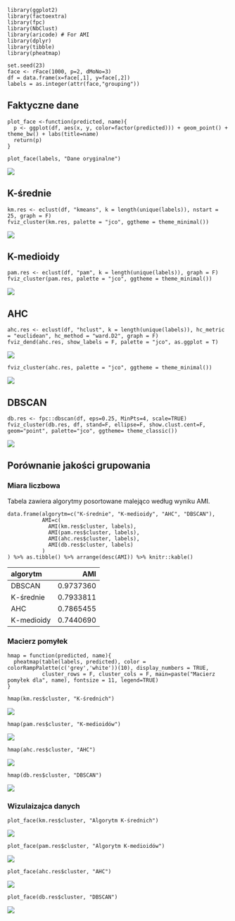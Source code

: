     library(ggplot2)
    library(factoextra)
    library(fpc)
    library(NbClust)
    library(aricode) # For AMI
    library(dplyr)
    library(tibble)
    library(pheatmap)

    set.seed(23)
    face <- rFace(1000, p=2, dMoNo=3)
    df = data.frame(x=face[,1], y=face[,2])
    labels = as.integer(attr(face,"grouping"))

Faktyczne dane
--------------

    plot_face <-function(predicted, name){
      p <- ggplot(df, aes(x, y, color=factor(predicted))) + geom_point() + theme_bw() + labs(title=name)
      return(p)
    }

    plot_face(labels, "Dane oryginalne")

![](ex4_files/figure-markdown_strict/goldstandard-1.png)

K-średnie
---------

    km.res <- eclust(df, "kmeans", k = length(unique(labels)), nstart = 25, graph = F)
    fviz_cluster(km.res, palette = "jco", ggtheme = theme_minimal())

![](ex4_files/figure-markdown_strict/kmeans-1.png)

K-medioidy
----------

    pam.res <- eclust(df, "pam", k = length(unique(labels)), graph = F)
    fviz_cluster(pam.res, palette = "jco", ggtheme = theme_minimal())

![](ex4_files/figure-markdown_strict/kmedioids-1.png)

AHC
---

    ahc.res <- eclust(df, "hclust", k = length(unique(labels)), hc_metric = "euclidean", hc_method = "ward.D2", graph = F)
    fviz_dend(ahc.res, show_labels = F, palette = "jco", as.ggplot = T)

![](ex4_files/figure-markdown_strict/ahc-1.png)

    fviz_cluster(ahc.res, palette = "jco", ggtheme = theme_minimal())

![](ex4_files/figure-markdown_strict/ahc-2.png)

DBSCAN
------

    db.res <- fpc::dbscan(df, eps=0.25, MinPts=4, scale=TRUE)
    fviz_cluster(db.res, df, stand=F, ellipse=F, show.clust.cent=F, geom="point", palette="jco", ggtheme= theme_classic())

![](ex4_files/figure-markdown_strict/dbscan-1.png)

Porównanie jakości grupowania
-----------------------------

### Miara liczbowa

Tabela zawiera algorytmy posortowane malejąco według wyniku AMI.

    data.frame(algorytm=c("K-średnie", "K-medioidy", "AHC", "DBSCAN"),
               AMI=c(
                 AMI(km.res$cluster, labels),
                 AMI(pam.res$cluster, labels),
                 AMI(ahc.res$cluster, labels),
                 AMI(db.res$cluster, labels)
               )
    ) %>% as.tibble() %>% arrange(desc(AMI)) %>% knitr::kable()

<table>
<thead>
<tr class="header">
<th style="text-align: left;">algorytm</th>
<th style="text-align: right;">AMI</th>
</tr>
</thead>
<tbody>
<tr class="odd">
<td style="text-align: left;">DBSCAN</td>
<td style="text-align: right;">0.9737360</td>
</tr>
<tr class="even">
<td style="text-align: left;">K-średnie</td>
<td style="text-align: right;">0.7933811</td>
</tr>
<tr class="odd">
<td style="text-align: left;">AHC</td>
<td style="text-align: right;">0.7865455</td>
</tr>
<tr class="even">
<td style="text-align: left;">K-medioidy</td>
<td style="text-align: right;">0.7440690</td>
</tr>
</tbody>
</table>

### Macierz pomyłek

    hmap = function(predicted, name){
      pheatmap(table(labels, predicted), color = colorRampPalette(c('grey','white'))(10), display_numbers = TRUE,
               cluster_rows = F, cluster_cols = F, main=paste("Macierz pomyłek dla", name), fontsize = 11, legend=TRUE)
    }

    hmap(km.res$cluster, "K-średnich")

![](ex4_files/figure-markdown_strict/confiusion_matrix-1.png)

    hmap(pam.res$cluster, "K-medioidów")

![](ex4_files/figure-markdown_strict/confiusion_matrix-2.png)

    hmap(ahc.res$cluster, "AHC")

![](ex4_files/figure-markdown_strict/confiusion_matrix-3.png)

    hmap(db.res$cluster, "DBSCAN")

![](ex4_files/figure-markdown_strict/confiusion_matrix-4.png)

### Wizulaizajca danych

    plot_face(km.res$cluster, "Algorytm K-średnich")

![](ex4_files/figure-markdown_strict/plots-1.png)

    plot_face(pam.res$cluster, "Algorytm K-medioidów")

![](ex4_files/figure-markdown_strict/plots-2.png)

    plot_face(ahc.res$cluster, "AHC")

![](ex4_files/figure-markdown_strict/plots-3.png)

    plot_face(db.res$cluster, "DBSCAN")

![](ex4_files/figure-markdown_strict/plots-4.png)
